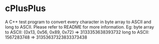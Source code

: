 # cPlusPlus
A C++ test program to convert every character in byte array to ASCII and long to ASCII. Please refer to README for more information.
Eg:
byte array to ASCII: {0x13, 0x56, 0x89, 0x72} => 3133353638393732
long to ASCII: 1567283748 => 31353637323833373438
